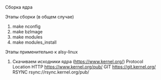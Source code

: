 Сборка ядра

Этапы сборки (в общем случае)

1. make nconfig
2. make bzImage
3. make modules
4. make modules_install

Этапы применительно к alsy-linux

1. Скачиваем исходники ядра (https://www.kernel.org/) 
          Protocol 	Location
              HTTP 	https://www.kernel.org/pub/
               GIT 	https://git.kernel.org/
             RSYNC 	rsync://rsync.kernel.org/pub/
